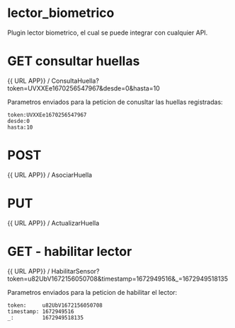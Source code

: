 # lector_biometrico
Plugin lector biometrico, el cual se puede integrar con cualquier API.

# GET  consultar huellas

{{ URL APP}} / ConsultaHuella?token=UVXXEe1670256547967&desde=0&hasta=10

Parametros enviados para la peticion de conusltar las huellas registradas:

    token:UVXXEe1670256547967
    desde:0
    hasta:10

# POST

{{ URL APP}} / AsociarHuella

# PUT

{{ URL APP}} / ActualizarHuella

# GET - habilitar lector

{{ URL APP}} / HabilitarSensor?token=u82UbV1672156050708&timestamp=1672949516&_=1672949518135

Parametros enviados para la peticion de habilitar el lector:

    token:     u82UbV1672156050708
    timestamp: 1672949516
    _:         1672949518135
